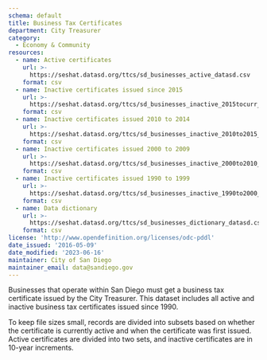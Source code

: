 ```yaml
---
schema: default
title: Business Tax Certificates
department: City Treasurer
category:
  - Economy & Community
resources:
  - name: Active certificates
    url: >-
      https://seshat.datasd.org/ttcs/sd_businesses_active_datasd.csv
    format: csv
  - name: Inactive certificates issued since 2015 
    url: >-
      https://seshat.datasd.org/ttcs/sd_businesses_inactive_2015tocurr_datasd.csv
    format: csv
  - name: Inactive certificates issued 2010 to 2014 
    url: >-
      https://seshat.datasd.org/ttcs/sd_businesses_inactive_2010to2015_datasd.csv
    format: csv
  - name: Inactive certificates issued 2000 to 2009 
    url: >-
      https://seshat.datasd.org/ttcs/sd_businesses_inactive_2000to2010_datasd.csv
    format: csv
  - name: Inactive certificates issued 1990 to 1999 
    url: >-
      https://seshat.datasd.org/ttcs/sd_businesses_inactive_1990to2000_datasd.csv
    format: csv
  - name: Data dictionary
    url: >-
      https://seshat.datasd.org/ttcs/sd_businesses_dictionary_datasd.csv
    format: csv
license: 'http://www.opendefinition.org/licenses/odc-pddl'
date_issued: '2016-05-09'
date_modified: '2023-06-16'
maintainer: City of San Diego
maintainer_email: data@sandiego.gov
---
```

Businesses that operate within San Diego must get a business tax certificate issued by the City Treasurer. This dataset includes all active and inactive business tax certificates issued since 1990.
<!--more-->

To keep file sizes small, records are divided into subsets based on whether the certificate is currently active and when the certificate was first issued. Active certificates are divided into two sets, and inactive certificates are in 10-year increments.